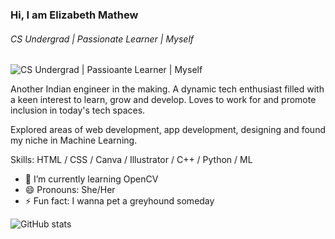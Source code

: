 ### Hi, I am Elizabeth Mathew
###### CS Undergrad | Passionate Learner | Myself
![CS Undergrad | Passioante Learner | Myself](https://i.postimg.cc/ry3hgGmX/Blue-Modern-Corporate-Computer-and-Technology-Linkedin-Banner.png)

Another Indian engineer in the making. A dynamic tech enthusiast filled with a keen interest to learn, grow and develop. Loves to work for and promote inclusion in today's tech spaces.

Explored areas of web development, app development, designing and found my niche in Machine Learning.

Skills: HTML / CSS / Canva / Illustrator / C++ / Python / ML

- 🌱 I’m currently learning OpenCV 
- 😄 Pronouns: She/Her 
- ⚡ Fun fact: I wanna pet a greyhound someday 
 

![GitHub stats](https://github-readme-stats.vercel.app/api?username=Elizabeth-Mathew1&show_icons=true&theme=tokyonight)  

